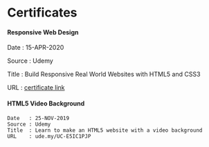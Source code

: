 # Certificates

#### Responsive Web Design

Date   : 15-APR-2020

Source : Udemy

Title  : Build Responsive Real World Websites with HTML5 and CSS3

URL    : [certificate link](ude.my/UC-eca44e85-bb39-45a5-a1d1-4cd61130d0bb)


#### HTML5 Video Background
```
Date   : 25-NOV-2019
Source : Udemy
Title  : Learn to make an HTML5 website with a video background
URL    : ude.my/UC-E5IC1PJP
```
